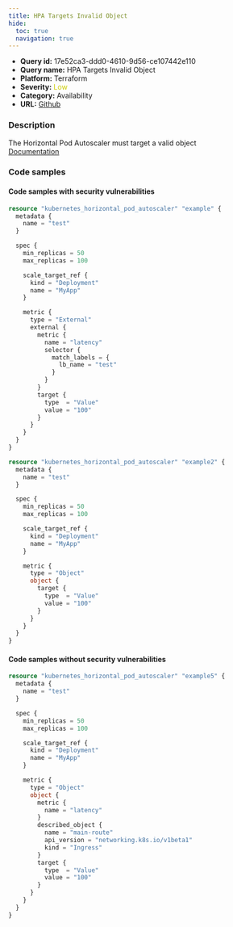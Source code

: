 ```yaml
---
title: HPA Targets Invalid Object
hide:
  toc: true
  navigation: true
---
```


<style>
  .highlight .hll {
    background-color: #ff171742;
  }
  .md-content {
    max-width: 1100px;
    margin: 0 auto;
  }
</style>

-   **Query id:** 17e52ca3-ddd0-4610-9d56-ce107442e110
-   **Query name:** HPA Targets Invalid Object
-   **Platform:** Terraform
-   **Severity:** <span style="color:#CC0">Low</span>
-   **Category:** Availability
-   **URL:** [Github](https://github.com/Checkmarx/kics/tree/master/assets/queries/terraform/kubernetes/hpa_targets_invalid_object)

### Description
The Horizontal Pod Autoscaler must target a valid object<br>
[Documentation](https://registry.terraform.io/providers/hashicorp/kubernetes/latest/docs/resources/horizontal_pod_autoscaler#metric)

### Code samples
#### Code samples with security vulnerabilities
```tf title="Positive test num. 1 - tf file" hl_lines="49 15"
resource "kubernetes_horizontal_pod_autoscaler" "example" {
  metadata {
    name = "test"
  }

  spec {
    min_replicas = 50
    max_replicas = 100

    scale_target_ref {
      kind = "Deployment"
      name = "MyApp"
    }

    metric {
      type = "External"
      external {
        metric {
          name = "latency"
          selector {
            match_labels = {
              lb_name = "test"
            }
          }
        }
        target {
          type  = "Value"
          value = "100"
        }
      }
    }
  }
}

resource "kubernetes_horizontal_pod_autoscaler" "example2" {
  metadata {
    name = "test"
  }

  spec {
    min_replicas = 50
    max_replicas = 100

    scale_target_ref {
      kind = "Deployment"
      name = "MyApp"
    }

    metric {
      type = "Object"
      object {
        target {
          type  = "Value"
          value = "100"
        }
      }
    }
  }
}

```


#### Code samples without security vulnerabilities
```tf title="Negative test num. 1 - tf file"
resource "kubernetes_horizontal_pod_autoscaler" "example5" {
  metadata {
    name = "test"
  }

  spec {
    min_replicas = 50
    max_replicas = 100

    scale_target_ref {
      kind = "Deployment"
      name = "MyApp"
    }

    metric {
      type = "Object"
      object {
        metric {
          name = "latency"
        }
        described_object {
          name = "main-route"
          api_version = "networking.k8s.io/v1beta1"
          kind = "Ingress"
        }
        target {
          type  = "Value"
          value = "100"
        }
      }
    }
  }
}

```
